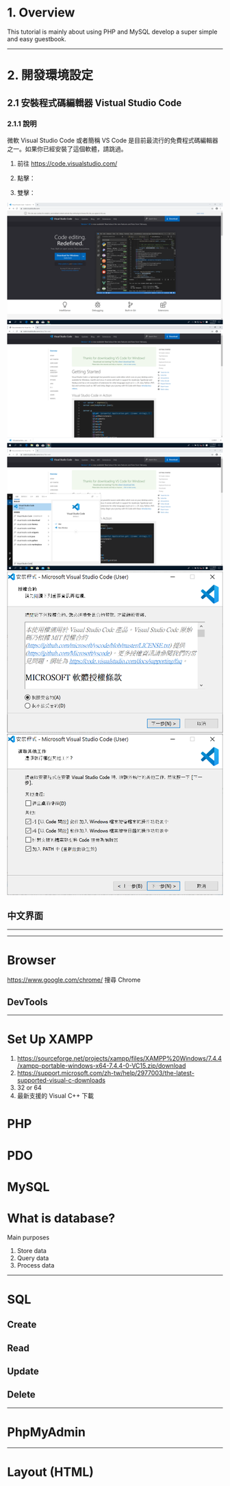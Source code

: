 # 1. Overview

This tutorial is mainly about using PHP and MySQL develop a super simple and easy guestbook.

---

# 2. 開發環境設定

## 2.1 安裝程式碼編輯器 Vistual Studio Code
### 2.1.1 說明
微軟 Visual Studio Code 或者簡稱 VS Code 是目前最流行的免費程式碼編輯器之一。如果你已經安裝了這個軟體，請跳過。

1. 前往 https://code.visualstudio.com/

1. 點擊：
1. 雙擊：

![](images/02_01_how-to-install-vscode_01.png)
![](images/02_01_how-to-install-vscode_02.png)
![](images/02_01_how-to-install-vscode_03.png)
![](images/02_01_how-to-install-vscode_04.png)
![](images/02_01_how-to-install-vscode_05.png)

## 中文界面


---

---
# Browser
https://www.google.com/chrome/
搜尋 Chrome
## DevTools
---
# Set Up XAMPP
1. https://sourceforge.net/projects/xampp/files/XAMPP%20Windows/7.4.4/xampp-portable-windows-x64-7.4.4-0-VC15.zip/download
1. https://support.microsoft.com/zh-tw/help/2977003/the-latest-supported-visual-c-downloads 
1. 32 or 64
1. 最新支援的 Visual C++ 下載

# PHP
# PDO
# MySQL
# What is database?
Main purposes
1. Store data
2. Query data
3. Process data
---
# SQL
## Create
## Read 
## Update
## Delete
---
# PhpMyAdmin

---
# Layout (HTML)

